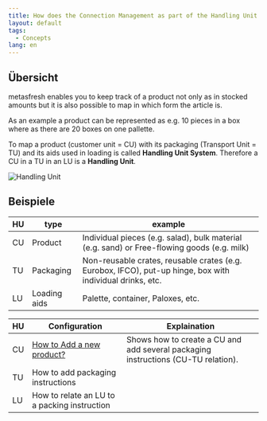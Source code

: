 ```yaml
---
title: How does the Connection Management as part of the Handling Unit System work?
layout: default
tags:
  - Concepts
lang: en
---
```

## Übersicht

metasfresh enables you to keep track of a product not only as in stocked amounts but it is also possible to map in which form the article is.

As an example a product can be represented as e.g. 10 pieces in a box where as there are 20 boxes on one pallette.

To map a product (customer unit = CU) with its packaging (Transport Unit = TU) and its aids used in loading is called **Handling Unit System**.
Therefore a CU in a TU in an LU is a **Handling Unit**.

![Handling Unit](../images/en_drawing_Handling_Unit_System.png)

## Beispiele
HU|type|example
---|---|---
CU|Product|Individual pieces (e.g. salad), bulk material (e.g. sand) or Free-flowing goods (e.g. milk)
TU|Packaging|Non-reusable crates, reusable crates (e.g. Eurobox, IFCO), put-up hinge, box with individual drinks, etc.
LU|Loading aids|Palette, container, Paloxes, etc.

HU|Configuration|Explaination
---|---|---
CU|[How to Add a new product?](How_to_Add_a_new_Product)|Shows how to create a CU and add several packaging instructions (CU-TU relation).
TU|How to add packaging instructions
LU|How to relate an LU to a packing instruction
